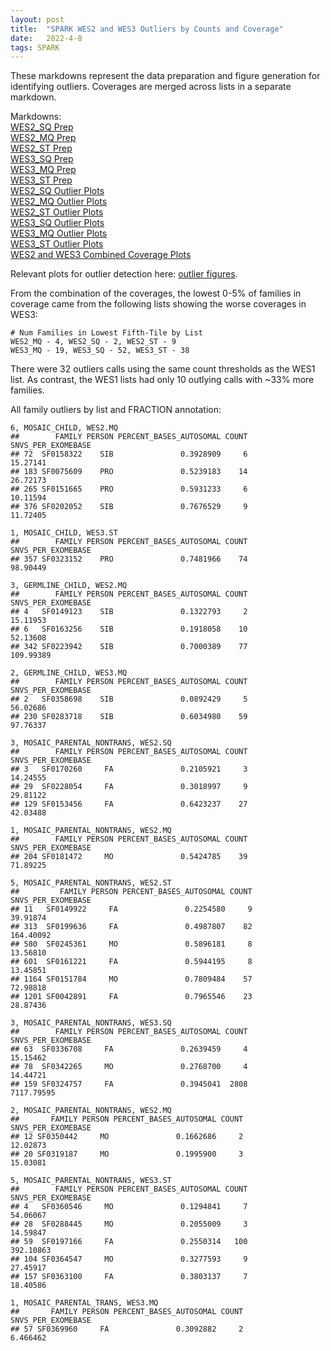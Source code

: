 ```yaml
---
layout: post
title:  "SPARK WES2 and WES3 Outliers by Counts and Coverage"
date:   2022-4-8
tags: SPARK
---
```


These markdowns represent the data preparation and figure generation for identifying outliers. Coverages are merged across lists in a separate markdown.

Markdowns:
<br>[WES2_SQ Prep](https://www.dropbox.com/s/thbr9vgqibvbobj/01_WES2_SQ.html?dl=0)
<br>[WES2_MQ Prep](https://www.dropbox.com/s/we6ixqoi5iedtfn/01_WES2_MQ.html?dl=0)
<br>[WES2_ST Prep](https://www.dropbox.com/s/2lt3iohpemotvew/01_WES2_ST.html?dl=0)
<br>[WES3_SQ Prep](https://www.dropbox.com/s/cpwikcnv1hrjx34/01_WES3_SQ.html?dl=0)
<br>[WES3_MQ Prep](https://www.dropbox.com/s/q7eahh0vj743377/01_WES3_MQ.html?dl=0)
<br>[WES3_ST Prep](https://www.dropbox.com/s/j0aqujobwvemu0a/01_WES3_ST.html?dl=0)
<br>[WES2_SQ Outlier Plots](https://www.dropbox.com/s/5ytjk71msu8xe21/02_WES2_SQ.html?dl=0)
<br>[WES2_MQ Outlier Plots](https://www.dropbox.com/s/ldlqrday2v6cpq7/02_WES2_MQ.html?dl=0)
<br>[WES2_ST Outlier Plots](https://www.dropbox.com/s/8meafdj3kj3ec10/02_WES2_ST.html?dl=0)
<br>[WES3_SQ Outlier Plots](https://www.dropbox.com/s/gw650phhs3db3xx/02_WES3_SQ.html?dl=0)
<br>[WES3_MQ Outlier Plots](https://www.dropbox.com/s/6mfpzw4pl8996e3/02_WES3_MQ.html?dl=0)
<br>[WES3_ST Outlier Plots](https://www.dropbox.com/s/jeeqfj7bcdrhfxn/02_WES3_ST.html?dl=0)
<br>[WES2 and WES3 Combined Coverage Plots](https://www.dropbox.com/s/7gcqbxsjhtdy7nd/02_WES2_WES3_combined.html?dl=0)

Relevant plots for outlier detection here: [outlier figures](https://www.dropbox.com/s/ixc4lo7a0uh7irh/wes2_wes3_outlier_cov.pdf?dl=0).

From the combination of the coverages, the lowest 0-5% of families in coverage came from the following lists showing the worse coverages in WES3:
```
# Num Families in Lowest Fifth-Tile by List
WES2_MQ - 4, WES2_SQ - 2, WES2_ST - 9
WES3_MQ - 19, WES3_SQ - 52, WES3_ST - 38
```

There were 32 outliers calls using the same count thresholds as the WES1 list. As contrast, the WES1 lists had only 10 outlying calls with ~33% more families.

All family outliers by list and FRACTION annotation:
```
6, MOSAIC_CHILD, WES2.MQ
##        FAMILY PERSON PERCENT_BASES_AUTOSOMAL COUNT SNVS_PER_EXOMEBASE
## 72  SF0158322    SIB               0.3928909     6           15.27141
## 183 SF0075609    PRO               0.5239183    14           26.72173
## 265 SF0151665    PRO               0.5931233     6           10.11594
## 376 SF0202052    SIB               0.7676529     9           11.72405

1, MOSAIC_CHILD, WES3.ST
##        FAMILY PERSON PERCENT_BASES_AUTOSOMAL COUNT SNVS_PER_EXOMEBASE
## 357 SF0323152    PRO               0.7481966    74           98.90449

3, GERMLINE_CHILD, WES2.MQ
##        FAMILY PERSON PERCENT_BASES_AUTOSOMAL COUNT SNVS_PER_EXOMEBASE
## 4   SF0149123    SIB               0.1322793     2           15.11953
## 6   SF0163256    SIB               0.1918058    10           52.13608
## 342 SF0223942    SIB               0.7000389    77          109.99389

2, GERMLINE_CHILD, WES3.MQ
##        FAMILY PERSON PERCENT_BASES_AUTOSOMAL COUNT SNVS_PER_EXOMEBASE
## 2   SF0358698    SIB               0.0892429     5           56.02686
## 230 SF0283718    SIB               0.6034980    59           97.76337

3, MOSAIC_PARENTAL_NONTRANS, WES2.SQ
##        FAMILY PERSON PERCENT_BASES_AUTOSOMAL COUNT SNVS_PER_EXOMEBASE
## 3   SF0170260     FA               0.2105921     3           14.24555
## 29  SF0228054     FA               0.3018997     9           29.81122
## 129 SF0153456     FA               0.6423237    27           42.03488

1, MOSAIC_PARENTAL_NONTRANS, WES2.MQ
##        FAMILY PERSON PERCENT_BASES_AUTOSOMAL COUNT SNVS_PER_EXOMEBASE
## 204 SF0181472     MO               0.5424785    39           71.89225

5, MOSAIC_PARENTAL_NONTRANS, WES2.ST
##         FAMILY PERSON PERCENT_BASES_AUTOSOMAL COUNT SNVS_PER_EXOMEBASE
## 11   SF0149922     FA               0.2254580     9           39.91874
## 313  SF0199636     FA               0.4987807    82          164.40092
## 580  SF0245361     MO               0.5896181     8           13.56810
## 601  SF0161221     FA               0.5944195     8           13.45851
## 1164 SF0151784     MO               0.7809484    57           72.98818
## 1201 SF0042891     FA               0.7965546    23           28.87436

3, MOSAIC_PARENTAL_NONTRANS, WES3.SQ
##        FAMILY PERSON PERCENT_BASES_AUTOSOMAL COUNT SNVS_PER_EXOMEBASE
## 63  SF0336708     FA               0.2639459     4           15.15462
## 78  SF0342265     MO               0.2768700     4           14.44721
## 159 SF0324757     FA               0.3945041  2808         7117.79595

2, MOSAIC_PARENTAL_NONTRANS, WES2.MQ
##       FAMILY PERSON PERCENT_BASES_AUTOSOMAL COUNT SNVS_PER_EXOMEBASE
## 12 SF0350442     MO               0.1662686     2           12.02873
## 20 SF0319187     MO               0.1995900     3           15.03081

5, MOSAIC_PARENTAL_NONTRANS, WES3.ST
##        FAMILY PERSON PERCENT_BASES_AUTOSOMAL COUNT SNVS_PER_EXOMEBASE
## 4   SF0360546     MO               0.1294841     7           54.06067
## 28  SF0288445     MO               0.2055009     3           14.59847
## 59  SF0197166     FA               0.2550314   100          392.10863
## 104 SF0364547     MO               0.3277593     9           27.45917
## 157 SF0363100     FA               0.3803137     7           18.40586

1, MOSAIC_PARENTAL_TRANS, WES3.MQ
##       FAMILY PERSON PERCENT_BASES_AUTOSOMAL COUNT SNVS_PER_EXOMEBASE
## 57 SF0369960     FA               0.3092882     2           6.466462
```
